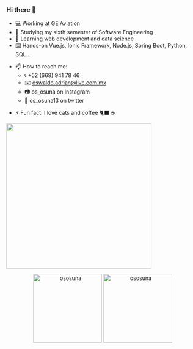 ### Hi there 🤠

- 💻 Working at GE Aviation
- 🔭 Studying my sixth semester of Software Engineering
- 🌱 Learning web development and data science
- ⌨️ Hands-on Vue.js, Ionic Framework, Node.js, Spring Boot, Python, SQL...
<!-- - 👯 I’m looking to collaborate on ... -->
<!-- - 🤔 I’m looking for help with ... -->
<!-- - 💬 Ask me about ... -->
- 📫 How to reach me:
  - 📞 +52 (669) 941 78 46
  - ✉️ oswaldo.adrian@live.com.mx
  - 📷 os_osuna on instagram
  - 💬 os_osuna13 on twitter
<!-- - 😄 Pronouns: ... -->
- ⚡ Fun fact: I love cats and coffee 🐈‍⬛ ☕️

<img width="380" src="https://github.com/ososuna/ososuna/blob/master/anime-dev.gif"/>
<p align="center"><img height="180em" src="https://github-readme-stats.vercel.app/api?username=ososuna&hide_border=true&count_private=true&show_icons=true&theme=radical" alt="ososuna" align = "center"/>
<img height="180em" src="https://github-readme-stats.vercel.app/api/top-langs?username=ososuna&show_icons=true&locale=en&layout=compact&hide_border=true&theme=radical" alt="ososuna" align = "center"/></p>
